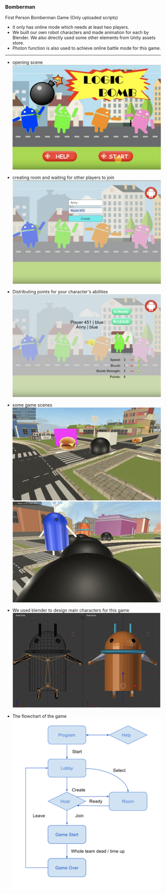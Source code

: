 ### Bomberman
First Person Bomberman Game 
(Only uploaded scripts)

 - It only has online mode which needs at least two players.
 - We built our own robot characters and made animation for each by Blender. We also directly used some other elements from Unity assets store.
 - Photon function is also used to achieve online battle mode for this game.
 

 -------------
 - opening scene
![Alt text](images/beginning_scene.png?raw=true "Title")

 - creating room and waiting for other players to join
![Alt text](images/room.png?raw=true "Title")

- Distributing points for your character's abilities
![Alt text](images/distribution.png?raw=true "Title")

- some game scenes
![Alt text](images/scene.png?raw=true "Title")
![Alt text](images/scene1.png?raw=true "Title")

- We used blender to design main characters for this game
![Alt text](images/character.png?raw=true "Title")

- The flowchart of the game
![Alt text](images/flowchart.png?raw=true "Title")
